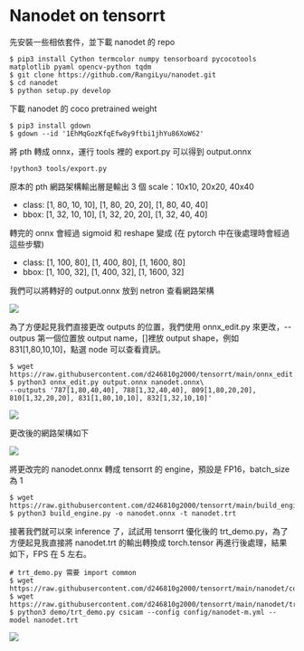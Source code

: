 # Nanodet on tensorrt
先安裝一些相依套件，並下載 nanodet 的 repo
```
$ pip3 install Cython termcolor numpy tensorboard pycocotools matplotlib pyaml opencv-python tqdm
$ git clone https://github.com/RangiLyu/nanodet.git
$ cd nanodet
$ python setup.py develop
```
下載 nanodet 的 coco pretrained weight
```
$ pip3 install gdown
$ gdown --id '1EhMqGozKfqEfw8y9ftbi1jhYu86XoW62'
```
將 pth 轉成 onnx，運行 tools 裡的 export.py 可以得到 output.onnx
```
!python3 tools/export.py
```
原本的 pth 網路架構輸出層是輸出 3 個 scale：10x10, 20x20, 40x40
- class: [1, 80, 10, 10], [1, 80, 20, 20], [1, 80, 40, 40]
- bbox: [1, 32, 10, 10], [1, 32, 20, 20], [1, 32, 40, 40]

轉完的 onnx 會經過 sigmoid 和 reshape 變成 (在 pytorch 中在後處理時會經過這些步驟)
- class: [1, 100, 80], [1, 400, 80], [1, 1600, 80]
- bbox: [1, 100, 32], [1, 400, 32], [1, 1600, 32]

我們可以將轉好的 output.onnx 放到 netron 查看網路架構


![](https://i.imgur.com/n8nVmmz.png)

為了方便起見我們直接更改 outputs 的位置，我們使用 onnx_edit.py 來更改，--outpus 第一個位置放 output name，[]裡放 output shape，例如 831[1,80,10,10]，點選 node 可以查看資訊。
```
$ wget https://raw.githubusercontent.com/d246810g2000/tensorrt/main/onnx_edit.py
$ python3 onnx_edit.py output.onnx nanodet.onnx\
--outputs '787[1,80,40,40], 788[1,32,40,40], 809[1,80,20,20], 810[1,32,20,20], 831[1,80,10,10], 832[1,32,10,10]'
```
![](https://i.imgur.com/G7MwTZo.png)

更改後的網路架構如下

![](https://i.imgur.com/v7lJV0t.png)

將更改完的 nanodet.onnx 轉成 tensorrt 的 engine，預設是 FP16，batch_size 為 1

```
$ wget https://raw.githubusercontent.com/d246810g2000/tensorrt/main/build_engine.py
$ python3 build_engine.py -o nanodet.onnx -t nanodet.trt
```

接著我們就可以來 inference 了，試試用 tensorrt 優化後的 trt_demo.py，為了方便起見我直接將 nanodet.trt 的輸出轉換成 torch.tensor 再進行後處理，結果如下，FPS 在 5 左右。

```
# trt_demo.py 需要 import common
$ wget https://raw.githubusercontent.com/d246810g2000/tensorrt/main/nanodet/common.py
$ wget https://raw.githubusercontent.com/d246810g2000/tensorrt/main/nanodet/trt_demo.py
$ python3 demo/trt_demo.py csicam --config config/nanodet-m.yml --model nanodet.trt
```

![](https://miro.medium.com/max/861/0*xJN7GPeVir-qQk8x.png)

